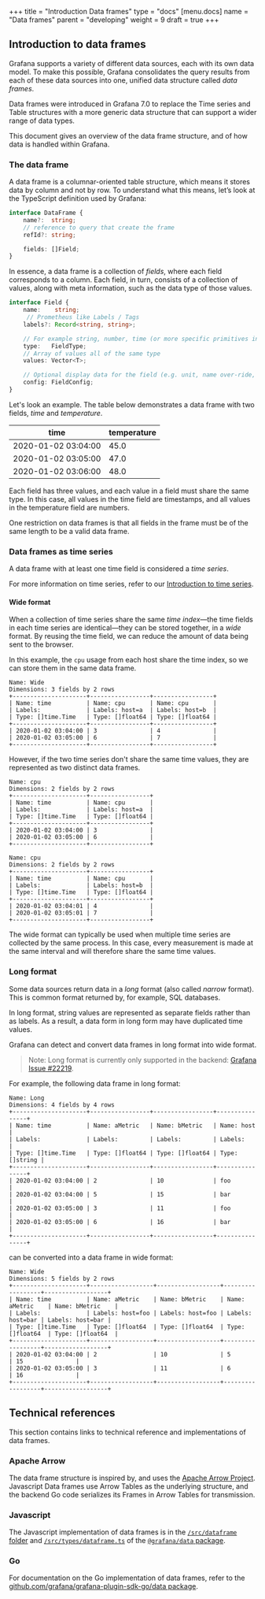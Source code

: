 +++
title = "Introduction Data frames"
type = "docs"
[menu.docs]
name = "Data frames"
parent = "developing"
weight = 9
draft = true
+++

## Introduction to data frames

Grafana supports a variety of different data sources, each with its own data model. To make this possible, Grafana consolidates the query results from each of these data sources into one, unified data structure called _data frames_.

Data frames were introduced in Grafana 7.0 to replace the Time series and Table structures with a more generic data structure that can support a wider range of data types.

This document gives an overview of the data frame structure, and of how data is handled within Grafana.

### The data frame

A data frame is a columnar-oriented table structure, which means it stores data by column and not by row. To understand what this means, let’s look at the TypeScript definition used by Grafana:

```ts
interface DataFrame {
    name?:  string;
    // reference to query that create the frame
    refId?: string;

    fields: []Field;
}
```

In essence, a data frame is a collection of _fields_, where each field corresponds to a column. Each field, in turn, consists of a collection of values, along with meta information, such as the data type of those values.

```ts
interface Field {
    name:    string;
     // Prometheus like Labels / Tags
    labels?: Record<string, string>;

    // For example string, number, time (or more specific primitives in the backend)
    type:   FieldType;
    // Array of values all of the same type
    values: Vector<T>;

    // Optional display data for the field (e.g. unit, name over-ride, etc)
    config: FieldConfig;
}
```

Let's look an example. The table below demonstrates a data frame with two fields, _time_ and _temperature_.

| time                | temperature |
|---------------------|-------------|
| 2020-01-02 03:04:00 | 45.0        |
| 2020-01-02 03:05:00 | 47.0        |
| 2020-01-02 03:06:00 | 48.0        |

Each field has three values, and each value in a field must share the same type. In this case, all values in the time field are timestamps, and all values in the temperature field are numbers.

One restriction on data frames is that all fields in the frame must be of the same length to be a valid data frame.

### Data frames as time series

A data frame with at least one time field is considered a _time series_.

For more information on time series, refer to our [Introduction to time series](https://grafana.com/docs/grafana/latest/guides/timeseries/).

#### Wide format

When a collection of time series share the same _time index_—the time fields in each time series are identical—they can be stored together, in a _wide_ format. By reusing the time field, we can reduce the amount of data being sent to the browser.

In this example, the `cpu` usage from each host share the time index, so we can store them in the same data frame.

```text
Name: Wide
Dimensions: 3 fields by 2 rows
+---------------------+-----------------+-----------------+
| Name: time          | Name: cpu       | Name: cpu       |
| Labels:             | Labels: host=a  | Labels: host=b  |
| Type: []time.Time   | Type: []float64 | Type: []float64 |
+---------------------+-----------------+-----------------+
| 2020-01-02 03:04:00 | 3               | 4               |
| 2020-01-02 03:05:00 | 6               | 7               |
+---------------------+-----------------+-----------------+
```

However, if the two time series don't share the same time values, they are represented as two distinct data frames.

```text
Name: cpu
Dimensions: 2 fields by 2 rows
+---------------------+-----------------+
| Name: time          | Name: cpu       |
| Labels:             | Labels: host=a  |
| Type: []time.Time   | Type: []float64 |
+---------------------+-----------------+
| 2020-01-02 03:04:00 | 3               |
| 2020-01-02 03:05:00 | 6               |
+---------------------+-----------------+

Name: cpu
Dimensions: 2 fields by 2 rows
+---------------------+-----------------+
| Name: time          | Name: cpu       |
| Labels:             | Labels: host=b  |
| Type: []time.Time   | Type: []float64 |
+---------------------+-----------------+
| 2020-01-02 03:04:01 | 4               |
| 2020-01-02 03:05:01 | 7               |
+---------------------+-----------------+
```

The wide format can typically be used when multiple time series are collected by the same process. In this case, every measurement is made at the same interval and will therefore share the same time values.

### Long format

Some data sources return data in a _long_ format (also called _narrow_ format). This is common format returned by, for example, SQL databases.

In long format, string values are represented as separate fields rather than as labels. As a result, a data form in long form may have duplicated time values.

Grafana can detect and convert data frames in long format into wide format.

> Note: Long format is currently only supported in the backend: [Grafana Issue #22219](https://github.com/grafana/grafana/issues/22219).

For example, the following data frame in long format:

```text
Name: Long
Dimensions: 4 fields by 4 rows
+---------------------+-----------------+-----------------+----------------+
| Name: time          | Name: aMetric   | Name: bMetric   | Name: host     |
| Labels:             | Labels:         | Labels:         | Labels:        |
| Type: []time.Time   | Type: []float64 | Type: []float64 | Type: []string |
+---------------------+-----------------+-----------------+----------------+
| 2020-01-02 03:04:00 | 2               | 10              | foo            |
| 2020-01-02 03:04:00 | 5               | 15              | bar            |
| 2020-01-02 03:05:00 | 3               | 11              | foo            |
| 2020-01-02 03:05:00 | 6               | 16              | bar            |
+---------------------+-----------------+-----------------+----------------+
```

can be converted into a data frame in wide format:

```text
Name: Wide
Dimensions: 5 fields by 2 rows
+---------------------+------------------+------------------+------------------+------------------+
| Name: time          | Name: aMetric    | Name: bMetric    | Name: aMetric    | Name: bMetric    |
| Labels:             | Labels: host=foo | Labels: host=foo | Labels: host=bar | Labels: host=bar |
| Type: []time.Time   | Type: []float64  | Type: []float64  | Type: []float64  | Type: []float64  |
+---------------------+------------------+------------------+------------------+------------------+
| 2020-01-02 03:04:00 | 2                | 10               | 5                | 15               |
| 2020-01-02 03:05:00 | 3                | 11               | 6                | 16               |
+---------------------+------------------+------------------+------------------+------------------+
```

## Technical references

This section contains links to technical reference and implementations of data frames.

### Apache Arrow

The data frame structure is inspired by, and uses the [Apache Arrow Project](https://arrow.apache.org/). Javascript Data frames use Arrow Tables as the underlying structure, and the backend Go code serializes its Frames in Arrow Tables for transmission.

### Javascript

The Javascript implementation of data frames is in the [`/src/dataframe` folder](https://github.com/grafana/grafana/tree/master/packages/grafana-data/src/dataframe) and [`/src/types/dataframe.ts`](https://github.com/grafana/grafana/blob/master/packages/grafana-data/src/types/dataFrame.ts) of the [`@grafana/data` package](https://github.com/grafana/grafana/tree/master/packages/grafana-data).

### Go

For documentation on the Go implementation of data frames, refer to the [github.com/grafana/grafana-plugin-sdk-go/data package](https://pkg.go.dev/github.com/grafana/grafana-plugin-sdk-go/data?tab=doc).
